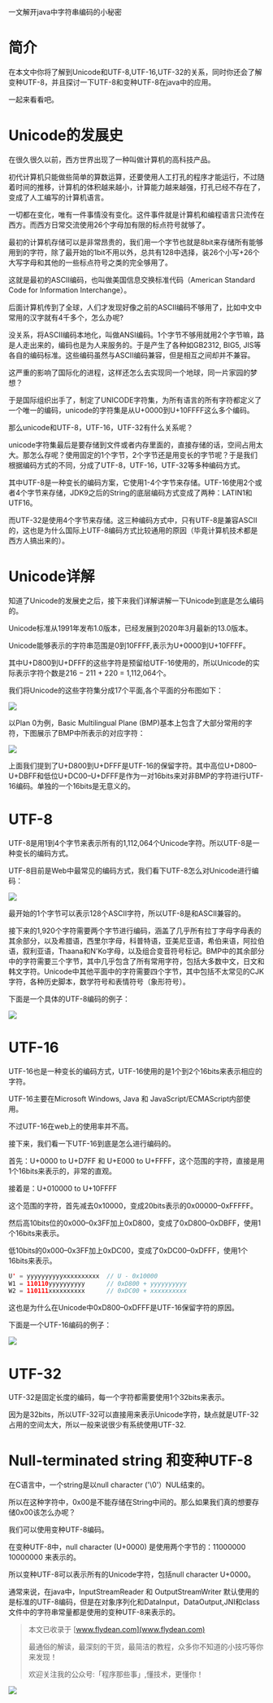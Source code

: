 一文解开java中字符串编码的小秘密

# 简介

在本文中你将了解到Unicode和UTF-8,UTF-16,UTF-32的关系，同时你还会了解变种UTF-8，并且探讨一下UTF-8和变种UTF-8在java中的应用。

一起来看看吧。

# Unicode的发展史

在很久很久以前，西方世界出现了一种叫做计算机的高科技产品。

初代计算机只能做些简单的算数运算，还要使用人工打孔的程序才能运行，不过随着时间的推移，计算机的体积越来越小，计算能力越来越强，打孔已经不存在了，变成了人工编写的计算机语言。

一切都在变化，唯有一件事情没有变化。这件事件就是计算机和编程语言只流传在西方。而西方日常交流使用26个字母加有限的标点符号就够了。

最初的计算机存储可以是非常昂贵的，我们用一个字节也就是8bit来存储所有能够用到的字符，除了最开始的1bit不用以外，总共有128中选择，装26个小写+26个大写字母和其他的一些标点符号之类的完全够用了。

这就是最初的ASCII编码，也叫做美国信息交换标准代码（American Standard Code for Information Interchange）。

后面计算机传到了全球，人们才发现好像之前的ASCII编码不够用了，比如中文中常用的汉字就有4千多个，怎么办呢?

没关系，将ASCII编码本地化，叫做ANSI编码。1个字节不够用就用2个字节嘛，路是人走出来的，编码也是为人来服务的。于是产生了各种如GB2312, BIG5, JIS等各自的编码标准。这些编码虽然与ASCII编码兼容，但是相互之间却并不兼容。

这严重的影响了国际化的进程，这样还怎么去实现同一个地球，同一片家园的梦想？

于是国际组织出手了，制定了UNICODE字符集，为所有语言的所有字符都定义了一个唯一的编码，unicode的字符集是从U+0000到U+10FFFF这么多个编码。

那么unicode和UTF-8，UTF-16，UTF-32有什么关系呢？

unicode字符集最后是要存储到文件或者内存里面的，直接存储的话，空间占用太大。那怎么存呢？使用固定的1个字节，2个字节还是用变长的字节呢？于是我们根据编码方式的不同，分成了UTF-8，UTF-16，UTF-32等多种编码方式。

其中UTF-8是一种变长的编码方案，它使用1-4个字节来存储。UTF-16使用2个或者4个字节来存储，JDK9之后的String的底层编码方式变成了两种：LATIN1和UTF16。

而UTF-32是使用4个字节来存储。这三种编码方式中，只有UTF-8是兼容ASCII的，这也是为什么国际上UTF-8编码方式比较通用的原因（毕竟计算机技术都是西方人搞出来的）。

# Unicode详解

知道了Unicode的发展史之后，接下来我们详解讲解一下Unicode到底是怎么编码的。

Unicode标准从1991年发布1.0版本，已经发展到2020年3月最新的13.0版本。

Unicode能够表示的字符串范围是0到10FFFF,表示为U+0000到U+10FFFF。

其中U+D800到U+DFFF的这些字符是预留给UTF-16使用的，所以Unicode的实际表示字符个数是216 − 211 + 220 = 1,112,064个。

我们将Unicode的这些字符集分成17个平面,各个平面的分布图如下：

![](https://img-blog.csdnimg.cn/2020072411164345.png?x-oss-process=image/watermark,type_ZmFuZ3poZW5naGVpdGk,shadow_0,text_aHR0cDovL3d3dy5mbHlkZWFuLmNvbQ==,size_25,color_8F8F8F,t_70)

以Plan 0为例，Basic Multilingual Plane (BMP)基本上包含了大部分常用的字符，下图展示了BMP中所表示的对应字符：

![](https://img-blog.csdnimg.cn/20200724120851662.png?x-oss-process=image/watermark,type_ZmFuZ3poZW5naGVpdGk,shadow_0,text_aHR0cDovL3d3dy5mbHlkZWFuLmNvbQ==,size_25,color_8F8F8F,t_70)

上面我们提到了U+D800到U+DFFF是UTF-16的保留字符。其中高位U+D800–U+DBFF和低位U+DC00–U+DFFF是作为一对16bits来对非BMP的字符进行UTF-16编码。单独的一个16bits是无意义的。

# UTF-8

UTF-8是用1到4个字节来表示所有的1,112,064个Unicode字符。所以UTF-8是一种变长的编码方式。

UTF-8目前是Web中最常见的编码方式，我们看下UTF-8怎么对Unicode进行编码：

![](https://img-blog.csdnimg.cn/20200724121836690.png?x-oss-process=image/watermark,type_ZmFuZ3poZW5naGVpdGk,shadow_0,text_aHR0cDovL3d3dy5mbHlkZWFuLmNvbQ==,size_25,color_8F8F8F,t_70)

最开始的1个字节可以表示128个ASCII字符，所以UTF-8是和ASCII兼容的。

接下来的1,920个字符需要两个字节进行编码，涵盖了几乎所有拉丁字母字母表的其余部分，以及希腊语，西里尔字母，科普特语，亚美尼亚语，希伯来语，阿拉伯语，叙利亚语，Thaana和N'Ko字母，以及组合变音符号标记。BMP中的其余部分中的字符需要三个字节，其中几乎包含了所有常用字符，包括大多数中文，日文和韩文字符。Unicode中其他平面中的字符需要四个字节，其中包括不太常见的CJK字符，各种历史脚本，数学符号和表情符号（象形符号）。

下面是一个具体的UTF-8编码的例子：

![](https://img-blog.csdnimg.cn/20200724122244833.png?x-oss-process=image/watermark,type_ZmFuZ3poZW5naGVpdGk,shadow_0,text_aHR0cDovL3d3dy5mbHlkZWFuLmNvbQ==,size_25,color_8F8F8F,t_70)

# UTF-16

UTF-16也是一种变长的编码方式，UTF-16使用的是1个到2个16bits来表示相应的字符。

UTF-16主要在Microsoft Windows, Java 和 JavaScript/ECMAScript内部使用。

不过UTF-16在web上的使用率并不高。

接下来，我们看一下UTF-16到底是怎么进行编码的。

首先：U+0000 to U+D7FF 和 U+E000 to U+FFFF，这个范围的字符，直接是用1个16bits来表示的，非常的直观。

接着是：U+010000 to U+10FFFF

这个范围的字符，首先减去0x10000，变成20bits表示的0x00000–0xFFFFF。

然后高10bits位的0x000–0x3FF加上0xD800，变成了0xD800–0xDBFF，使用1个16bits来表示。

低10bits的0x000–0x3FF加上0xDC00，变成了0xDC00–0xDFFF，使用1个16bits来表示。

~~~java
U' = yyyyyyyyyyxxxxxxxxxx  // U - 0x10000
W1 = 110110yyyyyyyyyy      // 0xD800 + yyyyyyyyyy
W2 = 110111xxxxxxxxxx      // 0xDC00 + xxxxxxxxxx
~~~

这也是为什么在Unicode中0xD800–0xDFFF是UTF-16保留字符的原因。

下面是一个UTF-16编码的例子：

![](https://img-blog.csdnimg.cn/20200724135429654.png?x-oss-process=image/watermark,type_ZmFuZ3poZW5naGVpdGk,shadow_0,text_aHR0cDovL3d3dy5mbHlkZWFuLmNvbQ==,size_25,color_8F8F8F,t_70)

# UTF-32

UTF-32是固定长度的编码，每一个字符都需要使用1个32bits来表示。

因为是32bits，所以UTF-32可以直接用来表示Unicode字符，缺点就是UTF-32占用的空间太大，所以一般来说很少有系统使用UTF-32.

# Null-terminated string 和变种UTF-8

在C语言中，一个string是以null character ('\0'）NUL结束的。

所以在这种字符中，0x00是不能存储在String中间的。那么如果我们真的想要存储0x00该怎么办呢？

我们可以使用变种UTF-8编码。

在变种UTF-8中，null character (U+0000) 是使用两个字节的：11000000 10000000 来表示的。

所以变种UTF-8可以表示所有的Unicode字符，包括null character U+0000。

通常来说，在java中，InputStreamReader 和 OutputStreamWriter 默认使用的是标准的UTF-8编码，但是在对象序列化和DataInput，DataOutput,JNI和class文件中的字符串常量都是使用的变种UTF-8来表示的。

> 本文已收录于 [www.flydean.com](www.flydean.com)
>
> 最通俗的解读，最深刻的干货，最简洁的教程，众多你不知道的小技巧等你来发现！
> 
> 欢迎关注我的公众号:「程序那些事」,懂技术，更懂你！

![](https://img-blog.csdnimg.cn/20200709152618916.png)













